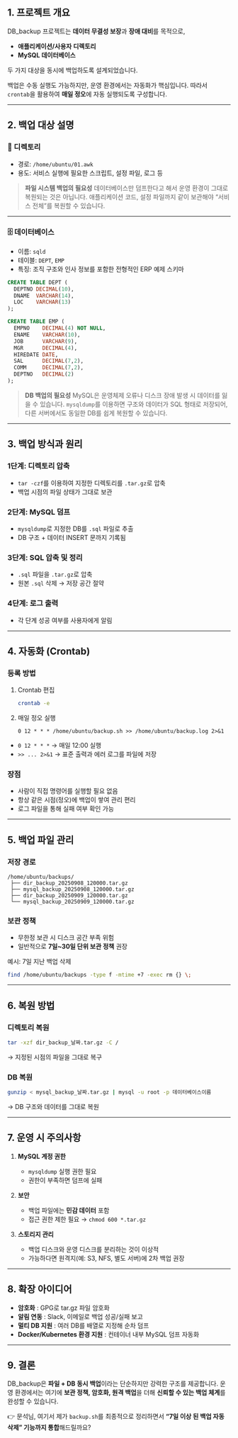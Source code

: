 ## 1. 프로젝트 개요

DB\_backup 프로젝트는 **데이터 무결성 보장**과 **장애 대비**를 목적으로,

* **애플리케이션/사용자 디렉토리**
* **MySQL 데이터베이스**

두 가지 대상을 동시에 백업하도록 설계되었습니다.

백업은 수동 실행도 가능하지만, 운영 환경에서는 자동화가 핵심입니다. 따라서 `crontab`을 활용하여 **매일 정오**에 자동 실행되도록 구성합니다.

---

## 2. 백업 대상 설명

### 📂 디렉토리

* 경로: `/home/ubuntu/01.awk`
* 용도: 서비스 실행에 필요한 스크립트, 설정 파일, 로그 등

> **파일 시스템 백업의 필요성**
> 데이터베이스만 덤프한다고 해서 운영 환경이 그대로 복원되는 것은 아닙니다.
> 애플리케이션 코드, 설정 파일까지 같이 보관해야 “서비스 전체”를 복원할 수 있습니다.

---

### 🗄 데이터베이스

* 이름: `sqld`
* 테이블: `DEPT`, `EMP`
* 특징: 조직 구조와 인사 정보를 포함한 전형적인 ERP 예제 스키마

```sql
CREATE TABLE DEPT (
  DEPTNO DECIMAL(10),
  DNAME  VARCHAR(14),
  LOC    VARCHAR(13)
);

CREATE TABLE EMP (
  EMPNO    DECIMAL(4) NOT NULL,
  ENAME    VARCHAR(10),
  JOB      VARCHAR(9),
  MGR      DECIMAL(4),
  HIREDATE DATE,
  SAL      DECIMAL(7,2),
  COMM     DECIMAL(7,2),
  DEPTNO   DECIMAL(2)
);
```

> **DB 백업의 필요성**
> MySQL은 운영체제 오류나 디스크 장애 발생 시 데이터를 잃을 수 있습니다.
> `mysqldump`를 이용하면 구조와 데이터가 SQL 형태로 저장되어, 다른 서버에서도 동일한 DB를 쉽게 복원할 수 있습니다.

---

## 3. 백업 방식과 원리

### 1단계: 디렉토리 압축

* `tar -czf`를 이용하여 지정한 디렉토리를 `.tar.gz`로 압축
* 백업 시점의 파일 상태가 그대로 보관

### 2단계: MySQL 덤프

* `mysqldump`로 지정한 DB를 `.sql` 파일로 추출
* DB 구조 + 데이터 INSERT 문까지 기록됨

### 3단계: SQL 압축 및 정리

* `.sql` 파일을 `.tar.gz`로 압축
* 원본 `.sql` 삭제 → 저장 공간 절약

### 4단계: 로그 출력

* 각 단계 성공 여부를 사용자에게 알림

---

## 4. 자동화 (Crontab)

### 등록 방법

1. Crontab 편집

   ```bash
   crontab -e
   ```
2. 매일 정오 실행

   ```
   0 12 * * * /home/ubuntu/backup.sh >> /home/ubuntu/backup.log 2>&1
   ```

* `0 12 * * *` → 매일 12:00 실행
* `>> ... 2>&1` → 표준 출력과 에러 로그를 파일에 저장

### 장점

* 사람이 직접 명령어를 실행할 필요 없음
* 항상 같은 시점(정오)에 백업이 쌓여 관리 편리
* 로그 파일을 통해 실패 여부 확인 가능

---

## 5. 백업 파일 관리

### 저장 경로

```
/home/ubuntu/backups/
 ├── dir_backup_20250908_120000.tar.gz
 ├── mysql_backup_20250908_120000.tar.gz
 ├── dir_backup_20250909_120000.tar.gz
 └── mysql_backup_20250909_120000.tar.gz
```

### 보관 정책

* 무한정 보관 시 디스크 공간 부족 위험
* 일반적으로 **7일\~30일 단위 보관 정책** 권장

예시: 7일 지난 백업 삭제

```bash
find /home/ubuntu/backups -type f -mtime +7 -exec rm {} \;
```

---

## 6. 복원 방법

### 디렉토리 복원

```bash
tar -xzf dir_backup_날짜.tar.gz -C /
```

→ 지정된 시점의 파일을 그대로 복구

### DB 복원

```bash
gunzip < mysql_backup_날짜.tar.gz | mysql -u root -p 데이터베이스이름
```

→ DB 구조와 데이터를 그대로 복원

---

## 7. 운영 시 주의사항

1. **MySQL 계정 권한**

   * `mysqldump` 실행 권한 필요
   * 권한이 부족하면 덤프에 실패

2. **보안**

   * 백업 파일에는 **민감 데이터** 포함
   * 접근 권한 제한 필요 → `chmod 600 *.tar.gz`

3. **스토리지 관리**

   * 백업 디스크와 운영 디스크를 분리하는 것이 이상적
   * 가능하다면 원격지(예: S3, NFS, 별도 서버)에 2차 백업 권장

---

## 8. 확장 아이디어

* **암호화** : GPG로 tar.gz 파일 암호화
* **알림 연동** : Slack, 이메일로 백업 성공/실패 보고
* **멀티 DB 지원** : 여러 DB를 배열로 지정해 순차 덤프
* **Docker/Kubernetes 환경 지원** : 컨테이너 내부 MySQL 덤프 자동화

---

## 9. 결론

DB\_backup은 **파일 + DB 동시 백업**이라는 단순하지만 강력한 구조를 제공합니다.
운영 환경에서는 여기에 **보관 정책, 암호화, 원격 백업**을 더해 **신뢰할 수 있는 백업 체계**를 완성할 수 있습니다.

👉 문석님, 여기서 제가 `backup.sh`를 최종적으로 정리하면서 **“7일 이상 된 백업 자동 삭제” 기능까지 통합**해드릴까요?
